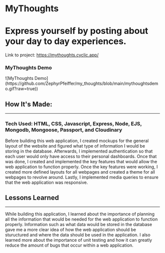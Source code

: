 ﻿# MyThoughts
 
<h1>Express yourself by posting about your day to day experiences.</h2>

<span>Link to project: https://mythoughts.cyclic.app/</span>

<h3 align="left">MyThoughts Demo</h3>
![MyThoughts Demo](https://github.com/ZephyrPfeiffer/my_thoughts/blob/main/mythoughtsdemo.gif?raw=true))

<h2>How It's Made:</h2>

<hr>
 
<h3>Tech Used: HTML, CSS, Javascript, Express, Node, EJS, Mongodb, Mongoose, Passport, and Cloudinary</h3>

<p>Before building this web application, I created mockups for the general layout of the website and figured what type of information I would be storing in the database. Afterwards, I implemented authentication so that each user would only have access to their personal dashboards. Once that was done, I created and implemented the key features that would allow the web application to function properly. Once the key features were working, I created more defined layouts for all webpages and created a theme for all webpages to revolve around. Lastly, I implemented media queries to ensure that the web application was responsive.</p>

<!-- <h2>Optimizations</h2>

<hr>

<p>While building this application, I learned about the importance of planning all the information that would be needed for the web application to function properly. Information such as what data will be stored in the database gave me a more clear idea of how the web application should be stuructured and where the data should be used in the application. I also learned more about the importance of unit testing and how it can greatly reduce the amount of bugs that occur within a web application.</p> -->

<h2>Lessons Learned</h2>

<hr>

<p>While building this application, I learned about the importance of planning all the information that would be needed for the web application to function properly. Information such as what data would be stored in the database gave me a more clear idea of how the web application should be stuructured and where the data should be used in the application. I also learned more about the importance of unit testing and how it can greatly reduce the amount of bugs that occur within a web application.</p>


